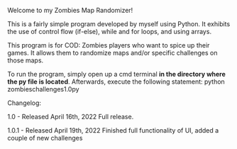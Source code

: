 Welcome to my Zombies Map Randomizer!

This is a fairly simple program developed by myself using Python.
It exhibits the use of control flow (if-else), while and for loops, and using arrays.

This program is for COD: Zombies players who want to spice up their games.
It allows them to randomize maps and/or specific challenges on those maps.

To run the program, simply open up a cmd terminal **in the directory where the py file is located**.
Afterwards, execute the following statement:
python zombieschallenges1.0py

Changelog:

1.0  - Released April 16th,  2022
Full release.

1.0.1 - Released April 19th, 2022 Finished full functionality of UI, added a couple of new challenges
